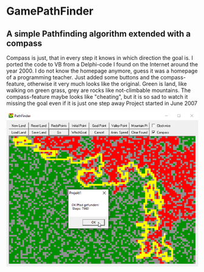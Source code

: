 # GamePathFinder
## A simple Pathfinding algorithm extended with a compass  
Compass is just, that in every step it knows in which direction the goal is.
I ported the code to VB from a Delphi-code I found on the Internet around the year 2000.
I do not know the homepage anymore, guess it was a homepage of a programming teacher.
Just added some buttons and the compass-feature, otherwise it very much looks like the original. 
Green is land, like walking on green grass, grey are rocks like not-climbable mountains.
The compass-feature maybe looks like "cheating", but it is so sad to watch it missing 
the goal even if it is just one step away
Project started in June 2007

![GamePathFinder Image](Resources/Pictures/GamePathFinder.png "GamePathFinder Image")